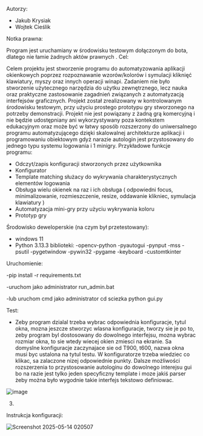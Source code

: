 Autorzy:

- Jakub Krysiak
- Wojtek Cieślik

Notka prawna:

Program jest uruchamiany w środowisku testowym dołączonym do bota, dlatego nie łamie żadnych aktów prawnych
.
Cel:

Celem projektu jest stworzenie programu do automatyzowania aplikacji okienkowych poprzez rozpoznawanie wzorów/kolorów i symulacji kliknięć klawiatury, myszy oraz innych operacji winapi.
Zadaniem nie było stworzenie użytecznego narzędzia do użytku zewnętrznego, lecz nauka oraz praktyczne zastosowanie zagadnień związanych z automatyzacją interfejsów graficznych.
Projekt został zrealizowany w kontrolowanym środowisku testowym, przy użyciu prostego prototypu gry stworzonego na potrzeby demonstracji.
Projekt nie jest powiązany z żadną grą komercyjną i nie będzie udostępniany ani wykorzystywany poza kontekstem edukacyjnym oraz może być
w łatwy sposób rozszerzony do uniwersalnego programu automatyzującego dzięki skalowalnej architekturze aplikacji i programowaniu obiektowym gdyż narazie autologin jest przystosowany
do jednego typu systemu logowania i 1 minigry.
Przykładowe funkcje programu:
- Odczyt/zapis konfiguracji stworzonych przez użytkownika
- Konfigurator
- Template matching służacy do wykrywania charakterystycznych elementów logowania
- Obsługa wielu okienek na raz i ich obsługa ( odpowiedni focus, minimalizowanie, rozmieszczenie, resize, oddawanie klikniec, symulacja klawiatury )
- Automatyzacja mini-gry przy użyciu wykrywania koloru
- Prototyp gry

Środowisko deweloperskie (na czym był przetestowany):
- windows 11
- Python 3.13.3
biblioteki:
-opencv-python
-pyautogui
-pynput
-mss
-psutil
-pygetwindow
-pywin32
-pygame
-keyboard
-customtkinter

Uruchomienie:

-pip install -r requirements.txt

-uruchom jako administrator run_admin.bat

-lub uruchom cmd jako administrator cd sciezka python gui.py

Test:

- Zeby program dzialal trzeba wybrac odpowiednia konfiguracje, tytul okna, mozna jeszcze stworzyc wlasna konfiguracje, tworzy sie je po to, zeby program byl dostosowany do dowolnego interfejsu, mozna wybrac rozmiar okna, to sie wtedy wiecej okien zmiesci na ekranie. Sa domyslne konfiguracje zaczynajace sie od T900, t600, nazwa okna musi byc ustalona na tytul testu. W konfiguratorze trzeba wiedziec co klikac, sa zalaczone nizej odpowiednie punkty. Dalsze możliwości rozszerzenia to przystosowanie autologinu do dowolnego interejsu gui bo na razie jest tylko jeden specyficzny template i moze jakiś parser żeby można było wygodnie takie interfejs tekstowo definiowac.

![image](https://github.com/user-attachments/assets/7c8c9019-c471-4fe2-97e9-4d31ae3ec84d)

3. 
Instrukcja konfiguracji:

![Screenshot 2025-05-14 020507](https://github.com/user-attachments/assets/3f4dffe4-49b4-4111-b505-6571ae709243)

